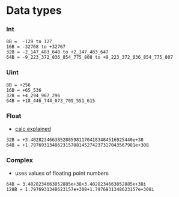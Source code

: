 # Data types

### Int

```
8B =  -129 to 127
16B = -32768 to +32767
32B = -2_147_483_648 to +2_147_483_647
64B = -9_223_372_036_854_775_808 to +9_223_372_036_854_775_807
```

### Uint

```
8B = +256
16B = +65_536
32B = +4_294_967_296
64B = +18_446_744_073_709_551_615
```

### Float

- [calc explained](https://www.log2base2.com/number-system/float-to-binary-conversion.html#:~:text=To%20convert%20the%20fractional%20part,part%20until%20it%20becomes%201.0.)

```
32B = +3.40282346638528859811704183484516925440e+38
64B = +1.797693134862315708145274237317043567981e+308
```

### Complex
- uses values of floating point numbers

```
64B = 3.4028234663852885e+38+3.4028234663852885e+38i
128B = 1.7976931348623157e+308+1.7976931348623157e+308i
```
